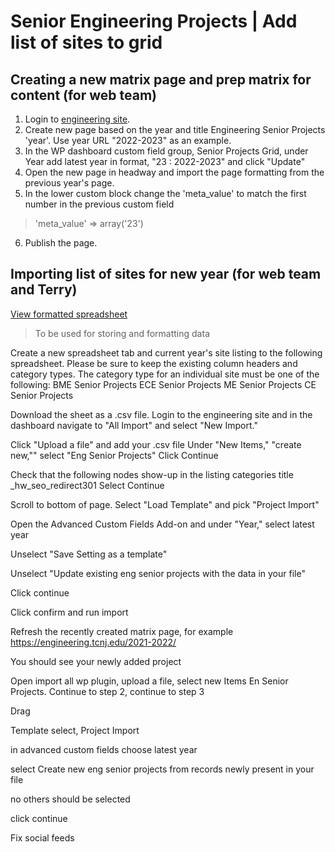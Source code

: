 # Senior Engineering Projects | Add list of sites to grid

## Creating a new matrix page and prep matrix for content (for web team)

1. Login to [engineering site](https://engineering.tcnj.edu/). 
2. Create new page based on the year and title Engineering Senior Projects 'year'. Use year URL "2022-2023" as an example.
3. In the WP dashboard custom field group, Senior Projects Grid, under Year add latest year in format, "23 : 2022-2023" and click "Update"
4. Open the new page in headway and import the page formatting from the previous year's page.
5. In the lower custom block change the 'meta_value' to match the first number in the previous custom field 
> 'meta_value'	=> array('23')
6. Publish the page.

## Importing list of sites for new year (for web team and Terry)
[View formatted spreadsheet](https://docs.google.com/spreadsheets/d/13s5IzXsWPuQcfOKXzJPZt8qJz58W-EaM7A67pk5FcVI/edit?usp=sharing)
> To be used for storing and formatting data

Create a new spreadsheet tab and current year's site listing to the following spreadsheet. Please be sure to keep the existing column headers and category types. The category type for an individual site must be one of the following:
BME Senior Projects
ECE Senior Projects
ME Senior Projects
CE Senior Projects

Download the sheet as a .csv file. Login to the engineering site and in the dashboard navigate to "All Import" and select "New Import."

Click "Upload a file" and add your .csv file
Under "New Items," "create new,"" select "Eng Senior Projects"
Click Continue

Check that the following nodes show-up in the listing
categories
title
_hw_seo_redirect301
Select Continue

Scroll to bottom of page. Select "Load Template" and pick "Project Import"

Open the Advanced Custom Fields Add-on and under "Year," select latest year

Unselect "Save Setting as a template"

Unselect "Update existing eng senior projects with the data in your file"

Click continue

Click confirm and run import

Refresh the recently created matrix page, for example https://engineering.tcnj.edu/2021-2022/

You should see your newly added project



Open import all wp plugin, upload a file, select new Items En Senior Projects. Continue to step 2, continue to step 3

Drag

Template select, Project Import

in advanced custom fields choose latest year

select Create new eng senior projects from records newly present in your file

no others should be selected

click continue

Fix social feeds
